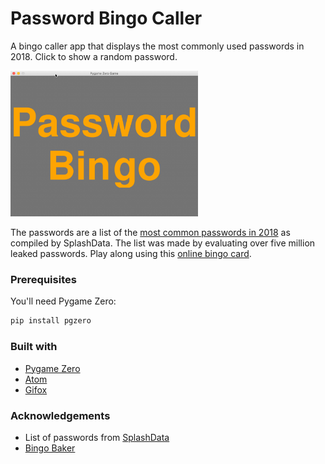 # Password Bingo Caller

A bingo caller app that displays the most commonly used passwords in 2018.
Click to show a random password.

<img src="demo.gif" width="300" />

The passwords are a list of the [most common passwords in 2018][1] as compiled by SplashData. The list was made by evaluating over five million leaked passwords. Play along using this [online bingo card][2]. 


### Prerequisites

You'll need Pygame Zero:

```sh
pip install pgzero
```


### Built with

* [Pygame Zero](https://pygame-zero.readthedocs.io/en/stable/)
* [Atom](https://atom.io/)
* [Gifox](https://gifox.io/)

### Acknowledgements

* List of passwords from [SplashData][3]
* [Bingo Baker][4]


[1]: https://eu.usatoday.com/story/tech/2018/12/14/worst-passwords-2018-donald-makes-splashdata-annual-list/2309855002/
[2]: https://bingobaker.com/play/1933834
[3]: https://www.splashdata.com/
[4]: https://bingobaker.com/
